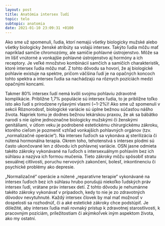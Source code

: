 ```yaml
---
layout: post
title: Anatómia intersex ľudí
topic: telo
subtopic: anatomia
date: 2021-01-10 23:09:31 +0100
---
```


Ako sme už spomenuli, ľudia, ktorí nemajú všetky biologicky mužské alebo všetky biologicky ženské atribúty sa volajú intersex. Takýto ľudia môžu mať napríklad samčie chromozómy, ale samičie pohlavné ústrojenstvo. Môže sa im líšiť vnútorné a vonkajšie pohlavné ústrojenstvo aj hormóny a ich receptory. Je veľké množstvo kombinácií samčích a samičích charakteristík, ktoré intersex ľudia môžu mať. Z tohto dôvodu sa hovorí, že aj biologické pohlavie existuje na spektre, pričom väčšina ľudí je na opačných koncoch tohto spektra a intersex ľudia sa nachádzajú na rôznych pozíciách medzi opačnými koncami.   

Takmer 80% intersex ľudí nemá kvôli svojmu pohlaviu zdravotné komplikácie. Približne 1,7% populácie sú intersex ľudia, to je približne toľko isto ako ľudí s prirodzene ryšavými vlasmi (~1-2%)! Ako sme už spomenuli v sekcii Rôznorodosť, biologické variácie sú úplne bežnou súčasťou nášho života. Napriek tomu je dodnes bežnou lekárskou praxou, že ak sa bábätko narodí s nie úplne jednoznačne biologicky mužskými či ženskými genitáliami, v útlom veku je podrobené estetickému chirurgickému zákroku, ktorého cieľom je pozmeniť vzhľad vonkajších pohlavných orgánov (tzv. „normalizačné operácie“). Na intersex ľuďoch sa vykonáva aj sterilizácia či nútená hormonálna terapia. Okrem toho, tehotenstvá s intersex plodmi sú často ukončované len z dôvodu ich pohlavnej variácie. OSN jasne odmieta takéto zákroky vykonávané na ľuďoch s intersexuálnym pohlavím bez ich súhlasu a nazýva ich formou mučenia. Tieto zákroky môžu spôsobiť stratu sexuálnej citlivosti, poruchu nervových zakončení, bolesť, inkontinenciu či psychické problémy ako depresie.

<div class='ludske-telo'>
„Normalizačné“ operácie a nútené „reparatívne terapie“ vykonávané na intersex ľuďoch bez ich súhlasu hrubo porušujú niekoľko ľudských práv intersex ľudí, vrátane práv intersex detí. Z tohto dôvodu je nehumánne takéto zákroky vykonávať v prípadoch, kedy to nie je zo zdravotných dôvodov nevytuhnuté. Každý intersex človek by mal mať možnosť v dospelosti sa rozhodnúť, či a aké estetické zákroky chce podstúpiť. Je dôležité, aby intersex ľudia mali rovnaký prístup k zdravotnej starostlivosti, k pracovným pozíciám, príležitostiam či akýmkoľvek iným aspektom života, ako my ostatní.
</div>
